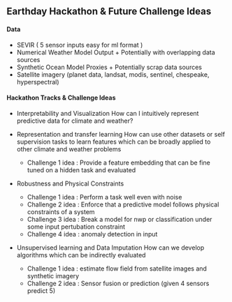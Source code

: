 ## Earthday Hackathon & Future Challenge Ideas

#### Data
* SEVIR ( 5 sensor inputs easy for ml format )
* Numerical Weather Model Output + Potentially with overlapping data sources
* Synthetic Ocean Model Proxies + Potentially scrap data sources
* Satellite imagery (planet data, landsat, modis, sentinel, chespeake, hyperspectral)

#### Hackathon Tracks & Challenge Ideas
* Interpretability and Visualization
How can I intuitively represent predictive data for climate and weather? 

* Representation and transfer learning
How can use other datasets or self supervision tasks to learn features which can be broadly applied to other climate and weather problems
  * Challenge 1 idea : Provide a feature embedding that can be fine tuned on a hidden task and evaluated

* Robustness and Physical Constraints
  * Challenge 1 idea : Perform a task well even with noise
  * Challenge 2 idea : Enforce that a predictive model follows physical constraints of a system
  * Challenge 3 idea : Break a model for nwp or classification under some input pertubation constraint
  * Challenge 4 idea : anomaly detection in input 

* Unsupervised learning and Data Imputation
How can we develop algorithms which can be indirectly evaluated 
  * Challenge 1 idea : estimate flow field from satellite images and synthetic imagery 
  * Challenge 2 idea : Sensor fusion or prediction (given 4 sensors predict 5)






